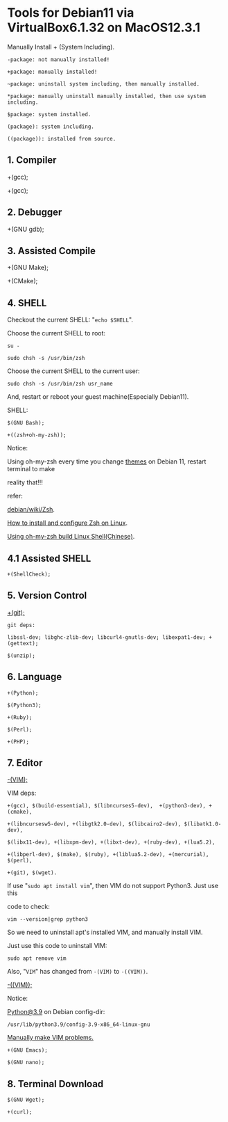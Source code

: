 # Tools for Debian11 via VirtualBox6.1.32 on MacOS12.3.1

Manually Install + (System Including).

    -package: not manually installed!

    +package: manually installed!

    ~package: uninstall system including, then manually installed.

    *package: manually uninstall manually installed, then use system including.

    $package: system installed.

    (package): system including.

    ((package)): installed from source.

## 1. Compiler

+(gcc);

+(gcc);

## 2. Debugger

+(GNU gdb);

## 3. Assisted Compile

+(GNU Make);

+(CMake);

## 4. SHELL

Checkout the current SHELL: "`echo $SHELL`".

Choose the current SHELL to root:

    su -

    sudo chsh -s /usr/bin/zsh

Choose the current SHELL to the current user:

    sudo chsh -s /usr/bin/zsh usr_name

And, restart or reboot your guest machine(Especially Debian11).

SHELL:

    $(GNU Bash);

    +((zsh+oh-my-zsh));

Notice:

Using oh-my-zsh every time you change [themes](https://github.com/ohmyzsh/ohmyzsh/wiki/Themes) on Debian 11, restart terminal to make

reality that!!!

refer:

[debian/wiki/Zsh](https://wiki.debian.org/Zsh).

[How to install and configure Zsh on Linux](https://computingforgeeks.com/how-to-install-and-configure-zsh-shell-on-linux/).

[Using oh-my-zsh build Linux Shell(Chinese)](https://sysin.org/blog/linux-zsh/).

## 4.1 Assisted SHELL

    +(ShellCheck);

## 5. Version Control

[+(git);](https://gist.github.com/SofijaErkin/2b70beb264de57c9f8f7c80517766a89)

    git deps:

    libssl-dev; libghc-zlib-dev; libcurl4-gnutls-dev; libexpat1-dev; +(gettext); 
    
    $(unzip);

## 6. Language

    +(Python);

    $(Python3);

    +(Ruby);

    $(Perl);

    +(PHP);

## 7. Editor

[-(VIM);](https://gist.github.com/SofijaErkin/6b836186f81184d5913ca791a32a7b55)

VIM deps:

    +(gcc), $(build-essential), $(libncurses5-dev),  +(python3-dev), +(cmake), 
    
    +(libncursesw5-dev), +(libgtk2.0-dev), $(libcairo2-dev), $(libatk1.0-dev),

    $(libx11-dev), +(libxpm-dev), +(libxt-dev), +(ruby-dev), +(lua5.2), 

    +(libperl-dev), $(make), $(ruby), +(liblua5.2-dev), +(mercurial), $(perl),

    +(git), $(wget).

If use "`sudo apt install vim`", then VIM do not support Python3. Just use this

code to check:

    vim --version|grep python3

So we need to uninstall apt's installed VIM, and manually install VIM.

Just use this code to uninstall VIM:

    sudo apt remove vim

Also, "`VIM`" has changed from `-(VIM)` to `-((VIM))`.

[-((VIM));](https://gist.github.com/SofijaErkin/6b836186f81184d5913ca791a32a7b55)

Notice:

Python@3.9 on Debian config-dir:

    /usr/lib/python3.9/config-3.9-x86_64-linux-gnu

[Manually make VIM problems.](https://gist.github.com/SofijaErkin/985437aebaf0c4d28ee2a88b6f91f66b)

    +(GNU Emacs);

    $(GNU nano);

## 8. Terminal Download

    $(GNU Wget);

    +(curl);
